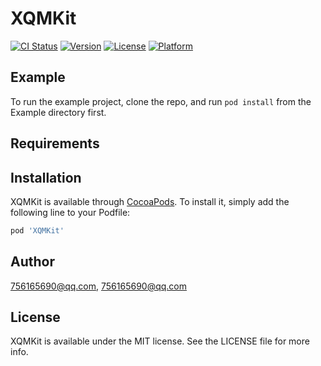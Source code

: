 # XQMKit

[![CI Status](https://img.shields.io/travis/756165690@qq.com/XQMKit.svg?style=flat)](https://travis-ci.org/756165690@qq.com/XQMKit)
[![Version](https://img.shields.io/cocoapods/v/XQMKit.svg?style=flat)](https://cocoapods.org/pods/XQMKit)
[![License](https://img.shields.io/cocoapods/l/XQMKit.svg?style=flat)](https://cocoapods.org/pods/XQMKit)
[![Platform](https://img.shields.io/cocoapods/p/XQMKit.svg?style=flat)](https://cocoapods.org/pods/XQMKit)

## Example

To run the example project, clone the repo, and run `pod install` from the Example directory first.

## Requirements

## Installation

XQMKit is available through [CocoaPods](https://cocoapods.org). To install
it, simply add the following line to your Podfile:

```ruby
pod 'XQMKit'
```

## Author

756165690@qq.com, 756165690@qq.com

## License

XQMKit is available under the MIT license. See the LICENSE file for more info.
